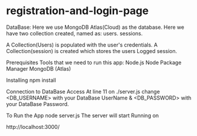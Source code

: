 # registration-and-login-page

DataBase:
Here we use MongoDB Atlas(Cloud) as the database. Here we have two collection created, named as:
users.
sessions.

A Collection(Users) is populated with the user's credentials.
A Collection(session) is created which stores the users Logged session.

Prerequisites
Tools that we need to run this app:
Node.js
Node Package Manager
MongoDB (Atlas)

Installing
npm install


Connection to DataBase Access
At line 11 on ./server.js change <DB_USERNAME> with your DataBase UserName & <DB_PASSWORD> with your DataBase Password.


To Run the App
node server.js
The server will start Running on

http://localhost:3000/
